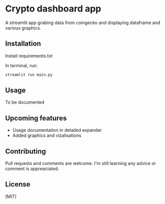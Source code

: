# Crypto dashboard app

A streamlit app grabing data from coingecko and displaying dataframe and various graphics.

## Installation
Install requirements.txt

In terminal, run:
```python
streamlit run main.py
```
## Usage
To be documented

## Upcoming features
* Usage documentation in detailed expander
* Added graphics and vizalisations

## Contributing

Pull requests and comments are welcome. 
I'm still learning any advice or comment is appreaciated.

## License

[MIT]